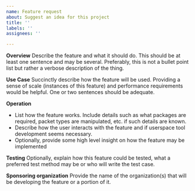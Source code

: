 ```yaml
---
name: Feature request
about: Suggest an idea for this project
title: ''
labels: ''
assignees: ''

---
```


**Overview**
Describe the feature and what it should do. This should be at least one sentence and may be several. Preferably, this is not a bullet point list but rather a verbose description of the thing.

**Use Case**
Succinctly describe how the feature will be used. Providing a sense of scale (instances of this feature) and performance requirements would be helpful. One or two sentences should be adequate.

**Operation**
- List how the feature works. Include details such as what packages are required, packet types are manipulated, etc. if such details are known.
- Describe how the user interacts with the feature and if userspace tool development seems necessary.
- Optionally, provide some high level insight on how the feature may be implemented

**Testing**
Optionally, explain how this feature could be tested, what a preferred test method may be or who will write the test case.

**Sponsoring organization**
Provide the name of the organization(s) that will be developing the feature or a portion of it.
